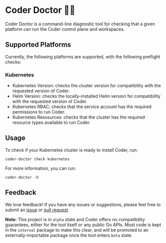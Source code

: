 # Coder Doctor 🧑‍⚕️

Coder Doctor is a command-line diagnostic tool for checking that a
given platform can run the Coder control plane and workspaces.

## Supported Platforms

Currently, the following platforms are supported, with the following
preflight checks:

### Kubernetes

- Kubernetes Version: checks the cluster version for compatibility
with the requested version of Coder.
- Helm Version: checks the locally-installed Helm version for
compatibility with the requested version of Coder.
- Kubernetes RBAC: checks that the service account has the required
permissions to run Coder.
- Kubernetes Resosurces: checks that the cluster has the required
resource types available to run Coder.

## Usage

To check if your Kubernetes cluster is ready to install Coder, run:

```console
coder-doctor check kubernetes
```

For more information, you can run:

```console
coder-doctor -h
```

## Feedback

We love feedback! If you have any issues or suggestions, please feel
free to submit an [issue](https://github.com/cdr/coder-doctor/issues) or [pull request](https://github.com/cdr/coder-doctor/pulls).

**Note:** This project is in `alpha` state and Coder offers no
compatibility guarantees, either for the tool itself or any public Go
APIs. Most code is kept in the `internal` package to make this clear,
and will be promoted to an externally-importable package once the tool
enters `beta` state.
